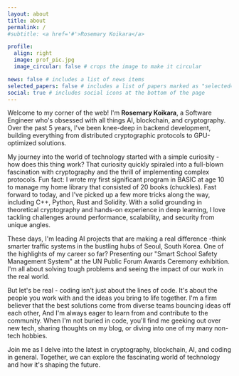 ```yaml
---
layout: about
title: about
permalink: /
#subtitle: <a href='#'>Rosemary Koikara</a>

profile:
  align: right
  image: prof_pic.jpg
  image_circular: false # crops the image to make it circular

news: false # includes a list of news items
selected_papers: false # includes a list of papers marked as "selected={true}"
social: true # includes social icons at the bottom of the page
---
```


Welcome to my corner of the web! I'm **Rosemary Koikara**, a Software Engineer who's obsessed with all things AI, blockchain, and cryptography. Over the past 5 years, I've been knee-deep in backend development, building everything from distributed cryptographic protocols to GPU-optimized solutions.

My journey into the world of technology started with a simple curiosity - how does this thing work? That curiosity quickly spiraled into a full-blown fascination with cryptography and the thrill of implementing complex protocols. Fun fact: I wrote my first significant program in BASIC at age 10 to manage my home library that consisted of 20 books (chuckles). Fast forward to today, and I've picked up a few more tricks along the way, including C++, Python, Rust and Solidity. With a solid grounding in theoretical cryptography and hands-on experience in deep learning, I love tackling challenges around performance, scalability, and security from unique angles.

These days, I'm leading AI projects that are making a real difference -think smarter traffic systems in the bustling hubs of Seoul, South Korea. One of the highlights of my career so far? Presenting our "Smart School Safety Management System" at the UN Public Forum Awards Ceremony exhibition. I'm all about solving tough problems and seeing the impact of our work in the real world.

But let's be real - coding isn't just about the lines of code. It's about the people you work with and the ideas you bring to life together. I'm a firm believer that the best solutions come from diverse teams bouncing ideas off each other, And I'm always eager to learn from and contribute to the community. When I'm not buried in code, you'll find me geeking out over new tech, sharing thoughts on my blog, or diving into one of my many non-tech hobbies.

Join me as I delve into the latest in cryptography, blockchain, AI, and coding in general. Together, we can explore the fascinating world of technology and how it's shaping the future.
